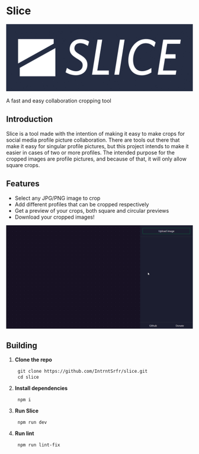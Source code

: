 # Slice

![Header image](./assets/slice.png)

A fast and easy collaboration cropping tool

## Introduction

Slice is a tool made with the intention of making it easy to make crops for social media profile picture collaboration.
There are tools out there that make it easy for singular profile pictures, but this project intends to make it easier in
cases of two or more profiles. The intended purpose for the cropped images are profile pictures, and because of that,
it will only allow square crops.

## Features

* Select any JPG/PNG image to crop
* Add different profiles that can be cropped respectively
* Get a preview of your crops, both square and circular previews
* Download your cropped images!

![Preview](./assets/preview.gif)

## Building

1. **Clone the repo**

        git clone https://github.com/IntrntSrfr/slice.git
        cd slice

1. **Install dependencies**

        npm i

1. **Run Slice**

        npm run dev

1. **Run lint**

        npm run lint-fix
